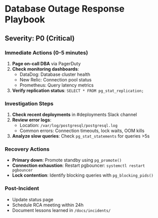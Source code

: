 # Database Outage Response Playbook

## Severity: P0 (Critical)

### Immediate Actions (0-5 minutes)
1. **Page on-call DBA** via PagerDuty
2. **Check monitoring dashboards**:
   - DataDog: Database cluster health
   - New Relic: Connection pool status
   - Prometheus: Query latency metrics
3. **Verify replication status**: `SELECT * FROM pg_stat_replication;`

### Investigation Steps
1. **Check recent deployments** in #deployments Slack channel
2. **Review error logs**:
   - Location: `/var/log/postgresql/postgresql.log`
   - Common errors: Connection timeouts, lock waits, OOM kills
3. **Analyze slow queries**: Check `pg_stat_statements` for queries >5s

### Recovery Actions
- **Primary down**: Promote standby using `pg_promote()`
- **Connection exhaustion**: Restart pgbouncer: `systemctl restart pgbouncer`
- **Lock contention**: Identify blocking queries with `pg_blocking_pids()`

### Post-Incident
- Update status page
- Schedule RCA meeting within 24h
- Document lessons learned in `/docs/incidents/`